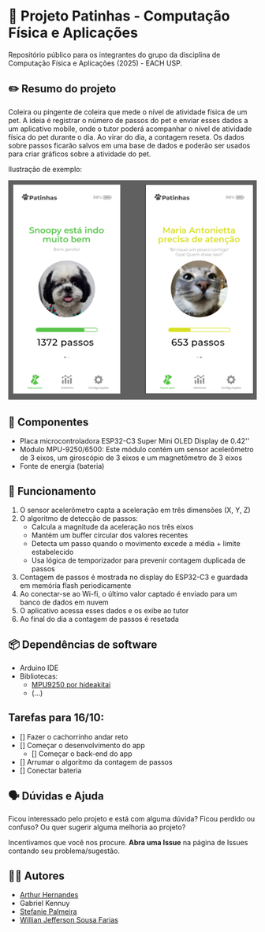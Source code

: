 # 🐾 Projeto Patinhas - Computação Física e Aplicações

Repositório público para os integrantes do grupo da disciplina de Computação Física e Aplicações (2025) - EACH USP.

## ✏️ Resumo do projeto

Coleira ou pingente de coleira que mede o nível de atividade física de um pet. A ideia é registrar o número de passos do pet e enviar esses dados a um aplicativo mobile, onde o tutor poderá acompanhar o nível de atividade física do pet durante o dia. Ao virar do dia, a contagem reseta. Os dados sobre passos ficarão salvos em uma base de dados e poderão ser usados para criar gráficos sobre a atividade do pet.

Ilustração de exemplo:

![Imagem da tela inicial do app](imagens/patinhas0.png)


## 🔧 Componentes

- Placa microcontroladora ESP32-C3 Super Mini OLED Display de 0.42''
- Módulo MPU-9250/6500: Este módulo contém um sensor acelerômetro de 3 eixos, um giroscópio de 3 eixos e um magnetômetro de 3 eixos
- Fonte de energia (bateria)


## 🚀 Funcionamento

1. O sensor acelerômetro capta a aceleração em três dimensões (X, Y, Z)
2. O algoritmo de detecção de passos:
   - Calcula a magnitude da aceleração nos três eixos
   - Mantém um buffer circular dos valores recentes
   - Detecta um passo quando o movimento excede a média + limite estabelecido
   - Usa lógica de temporizador para prevenir contagem duplicada de passos
4. Contagem de passos é mostrada no display do ESP32-C3 e guardada em memória flash periodicamente 
5. Ao conectar-se ao Wi-fi, o último valor captado é enviado para um banco de dados em nuvem
6. O aplicativo acessa esses dados e os exibe ao tutor
7. Ao final do dia a contagem de passos é resetada


## 📦 Dependências de software

- Arduino IDE
- Bibliotecas:
  -  [MPU9250 por hideakitai](https://github.com/hideakitai/MPU9250)
  -  (...)
 
 ## Tarefas para 16/10:

- [] Fazer o cachorrinho andar reto
- [] Começar o desenvolvimento do app
  - [] Começar o back-end do app
- [] Arrumar o algoritmo da contagem de passos
- [] Conectar bateria
  
 
## 🗣️ Dúvidas e Ajuda

Ficou interessado pelo projeto e está com alguma dúvida? Ficou perdido ou confuso? Ou quer sugerir alguma melhoria ao projeto?

Incentivamos que você nos procure. **Abra uma Issue** na página de Issues contando seu problema/sugestão.

## 👨‍💻 Autores
 
- [Arthur Hernandes](https://github.com/arthurHernandess)
- Gabriel Kennuy
- [Stefanie Palmeira](https://github.com/stepalmeira)
- [Willian Jefferson Sousa Farias](https://github.com/willianjsf)


